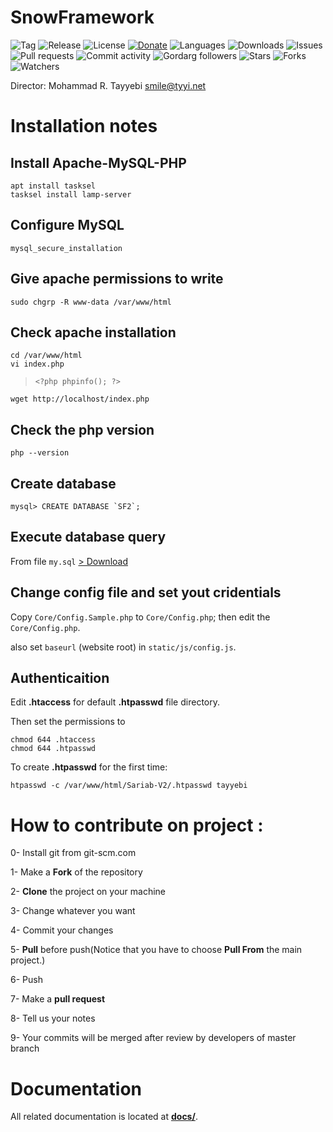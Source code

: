 SnowFramework
===

![Tag](https://img.shields.io/github/tag-date/Gordarg/SnowFramework.svg)
![Release](https://img.shields.io/github/release/Gordarg/SnowFramework.svg)
![License](https://img.shields.io/github/license/Gordarg/SnowFramework.svg)
[![Donate](https://img.shields.io/badge/give-donation-yellow.svg)](https://zarinp.al/@tayyebi)
![Languages](https://img.shields.io/github/languages/count/Gordarg/SnowFramework.svg
)
![Downloads](https://img.shields.io/github/downloads/Gordarg/SnowFramework/total.svg)
![Issues](https://img.shields.io/github/issues/Gordarg/SnowFramework.svg)
![Pull requests](https://img.shields.io/github/issues-pr/Gordarg/SnowFramework.svg)
![Commit activity](https://img.shields.io/github/commit-activity/w/Gordarg/SnowFramework.svg)
![Gordarg followers](https://img.shields.io/github/followers/Gordarg.svg?style=social)
![Stars](https://img.shields.io/github/stars/Gordarg/SnowFramework.svg?style=social)
![Forks](https://img.shields.io/github/forks/Gordarg/SnowFramework.svg?style=social)
![Watchers](https://img.shields.io/github/watchers/Gordarg/SnowFramework.svg?style=social)

Director: Mohammad R. Tayyebi <smile@tyyi.net>



# Installation notes

## Install Apache-MySQL-PHP

```
apt install tasksel
tasksel install lamp-server
```

## Configure MySQL

```
mysql_secure_installation
```


## Give apache permissions to write

```
sudo chgrp -R www-data /var/www/html
```

## Check apache installation

```
cd /var/www/html
vi index.php
```
> `<?php phpinfo(); ?>`
```
wget http://localhost/index.php
```

## Check the php version

```
php --version
```

## Create database

```
mysql> CREATE DATABASE `SF2`;
```

## Execute database query

From file `my.sql` [ > Download](docs/Download/my.sql)

## Change config file and set yout cridentials

Copy `Core/Config.Sample.php` to `Core/Config.php`;
then edit the `Core/Config.php`.

also set `baseurl` (website root) in `static/js/config.js`.


## Authenticaition

Edit **.htaccess** for default **.htpasswd** file directory.

Then set the permissions to

```
chmod 644 .htaccess
chmod 644 .htpasswd
```

To create **.htpasswd** for the first time:

```
htpasswd -c /var/www/html/Sariab-V2/.htpasswd tayyebi
```

# **How to contribute on project :**

0- Install git from git-scm.com

1- Make a **Fork** of the repository

2- **Clone** the project on your machine

3- Change whatever you want

4- Commit your changes

5- **Pull** before push(Notice that you have to choose **Pull From** the main project.)

6- Push

7- Make a **pull request**

8- Tell us your notes

9- Your commits will be merged after review by developers of master branch

# Documentation
All related documentation is located at **[docs/](http://gordarg.github.io/SF)**.

